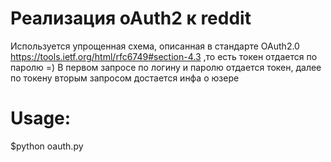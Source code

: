 Реализация oAuth2 к reddit
==========
Используется упрощенная схема, описанная в стандарте OAuth2.0 https://tools.ietf.org/html/rfc6749#section-4.3 ,то есть токен отдается по паролю =)
В первом запросе по логину и паролю отдается токен, далее по токену вторым запросом достается инфа о юзере

Usage:
====
$python oauth.py <login> <password> 
